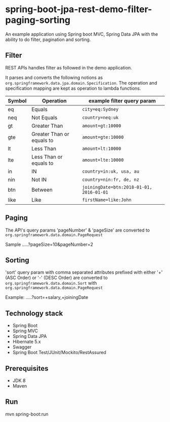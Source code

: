 # spring-boot-jpa-rest-demo-filter-paging-sorting

An example application using Spring boot MVC, Spring Data JPA with the ability to do filter, pagination and sorting.

## Filter

REST APIs handles filter as followed in the demo application. 

It parses and converts the following notions as `org.springframework.data.jpa.domain.Specification`. The operation and specification mapping are kept as operation to lambda functions.

|   Symbol       |Operation                      |example filter query param                     |
|----------------|-------------------------------|-----------------------------|
|eq              | Equals                        |`city=eq:Sydney`
|neq             | Not Equals                     |`country=neq:uk`            |
|gt              | Greater Than                  |`amount=gt:10000`            |
|gte             | Greater Than or equals to     |`amount=gte:10000`            |
|lt              | Less Than                     |`amount=lt:10000`            |
|lte             | Less Than or equals to        |`amount=lte:10000`            |
|in             | IN                             |`country=in:uk, usa, au`            |
|nin             | Not IN                        |`country=nin:fr, de, nz`            |
|btn             | Between                      |`joiningDate=btn:2018-01-01, 2016-01-01`            |
|like             | Like                     |`firstName=like:John`            |

## Paging
The API's query params 'pageNumber' & 'pageSize' are converted to `org.springframework.data.domain.PageRequest`

Sample
.....?pageSize=10&pageNumber=2

## Sorting
'sort' query param with comma separated attributes prefixed with either '+' (ASC Order) or '-' (DESC Order) are converted to `org.springframework.data.domain.Sort` with `org.springframework.data.domain.PageRequest`

Example: .....?sort=+salary,+joiningDate

## Technology stack
-   Spring Boot
-   Spring MVC
-   Spring Data JPA
-   Hibernate 5.x
-   Swagger
-   Spring Boot Test/JUnit/Mockito/RestAssured

## Prerequisites
- JDK 8
- Maven

## Run
mvn spring-boot:run

